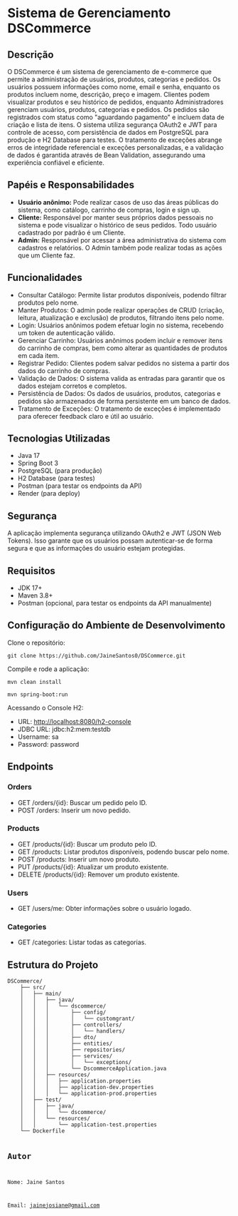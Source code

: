 <h1>Sistema de Gerenciamento DSCommerce</h1>

<h2>Descrição</h2>
<p>O DSCommerce é um sistema de gerenciamento de e-commerce que permite a administração de usuários, produtos, categorias e pedidos. Os usuários possuem informações como nome, email e senha, enquanto os produtos incluem nome, descrição, preço e imagem. Clientes podem visualizar produtos e seu histórico de pedidos, enquanto Administradores gerenciam usuários, produtos, categorias e pedidos. Os pedidos são registrados com status como "aguardando pagamento" e incluem data de criação e lista de itens. O sistema utiliza segurança OAuth2 e JWT para controle de acesso, com persistência de dados em PostgreSQL para produção e H2 Database para testes. O tratamento de exceções abrange erros de integridade referencial e exceções personalizadas, e a validação de dados é garantida através de Bean Validation, assegurando uma experiência confiável e eficiente.</p>

<h2>Papéis e Responsabilidades</h2>
<ul>
    <li><strong>Usuário anônimo:</strong> Pode realizar casos de uso das áreas públicas do sistema, como catálogo, carrinho de compras, login e sign up.</li>
    <li><strong>Cliente:</strong> Responsável por manter seus próprios dados pessoais no sistema e pode visualizar o histórico de seus pedidos. Todo usuário cadastrado por padrão é um Cliente.</li>
    <li><strong>Admin:</strong> Responsável por acessar a área administrativa do sistema com cadastros e relatórios. O Admin também pode realizar todas as ações que um Cliente faz.</li>
</ul>

<h2>Funcionalidades</h2>
<ul>
    <li>Consultar Catálogo: Permite listar produtos disponíveis, podendo filtrar produtos pelo nome.</li>
    <li>Manter Produtos: O admin pode realizar operações de CRUD (criação, leitura, atualização e exclusão) de produtos, filtrando itens pelo nome.</li>
    <li>Login: Usuários anônimos podem efetuar login no sistema, recebendo um token de autenticação válido.</li>
    <li>Gerenciar Carrinho: Usuários anônimos podem incluir e remover itens do carrinho de compras, bem como alterar as quantidades de produtos em cada item.</li>
    <li>Registrar Pedido: Clientes podem salvar pedidos no sistema a partir dos dados do carrinho de compras.</li>
    <li>Validação de Dados: O sistema valida as entradas para garantir que os dados estejam corretos e completos.</li>
    <li>Persistência de Dados: Os dados de usuários, produtos, categorias e pedidos são armazenados de forma persistente em um banco de dados.</li>
    <li>Tratamento de Exceções: O tratamento de exceções é implementado para oferecer feedback claro e útil ao usuário.</li>
</ul>

<h2>Tecnologias Utilizadas</h2>
<ul>
    <li>Java 17</li>
    <li>Spring Boot 3</li>
    <li>PostgreSQL (para produção)</li>
    <li>H2 Database (para testes)</li>
    <li>Postman (para testar os endpoints da API)</li>
    <li>Render (para deploy)</li>
</ul>

<h2>Segurança</h2>
<p>A aplicação implementa segurança utilizando OAuth2 e JWT (JSON Web Tokens). Isso garante que os usuários possam autenticar-se de forma segura e que as informações do usuário estejam protegidas.</p>

<h2>Requisitos</h2>
<ul>
    <li>JDK 17+</li>
    <li>Maven 3.8+</li>
    <li>Postman (opcional, para testar os endpoints da API manualmente)</li>
</ul>

<h2>Configuração do Ambiente de Desenvolvimento</h2>
<p>Clone o repositório:</p>
<pre><code>git clone https://github.com/JaineSantos0/DSCommerce.git</code></pre>

<p>Compile e rode a aplicação:</p>
<pre><code>mvn clean install</code></pre>
<pre><code>mvn spring-boot:run</code></pre>

<p>Acessando o Console H2:</p>
<ul>
    <li>URL: <a href="http://localhost:8080/h2-console">http://localhost:8080/h2-console</a></li>
    <li>JDBC URL: jdbc:h2:mem:testdb</li>
    <li>Username: sa</li>
    <li>Password: password</li>
</ul>

<h2>Endpoints</h2>
<h3>Orders</h3>
<ul>
    <li>GET /orders/{id}: Buscar um pedido pelo ID.</li>
    <li>POST /orders: Inserir um novo pedido.</li>
</ul>

<h3>Products</h3>
<ul>
    <li>GET /products/{id}: Buscar um produto pelo ID.</li>
    <li>GET /products: Listar produtos disponíveis, podendo buscar pelo nome.</li>
    <li>POST /products: Inserir um novo produto.</li>
    <li>PUT /products/{id}: Atualizar um produto existente.</li>
    <li>DELETE /products/{id}: Remover um produto existente.</li>
</ul>

<h3>Users</h3>
<ul>
    <li>GET /users/me: Obter informações sobre o usuário logado.</li>
</ul>

<h3>Categories</h3>
<ul>
    <li>GET /categories: Listar todas as categorias.</li>
</ul>

<h2>Estrutura do Projeto</h2>
<pre><code>DSCommerce/
    ├── src/
    │   ├── main/
    │   │   ├── java/
    │   │   │   └── dscommerce/
    │   │   │       ├── config/
    │   │   │       │   └── customgrant/
    │   │   │       ├── controllers/
    │   │   │       │   └── handlers/
    │   │   │       ├── dto/
    │   │   │       ├── entities/
    │   │   │       ├── repositories/
    │   │   │       ├── services/
    │   │   │       │   └── exceptions/
    │   │   │       └── DscommerceApplication.java
    │   │   ├── resources/
    │   │   │   ├── application.properties
    │   │   │   ├── application-dev.properties
    │   │   │   └── application-prod.properties
    │   ├── test/
    │   │   ├── java/
    │   │   │   └── dscommerce/
    │   │   └── resources/
    │   │       └── application-test.properties
    └── Dockerfile


<h2>Autor</h2>
<p>Nome: Jaine Santos</p>
<p>Email: <a href="mailto:jainejosiane@gmail.com">jainejosiane@gmail.com</a></p>
